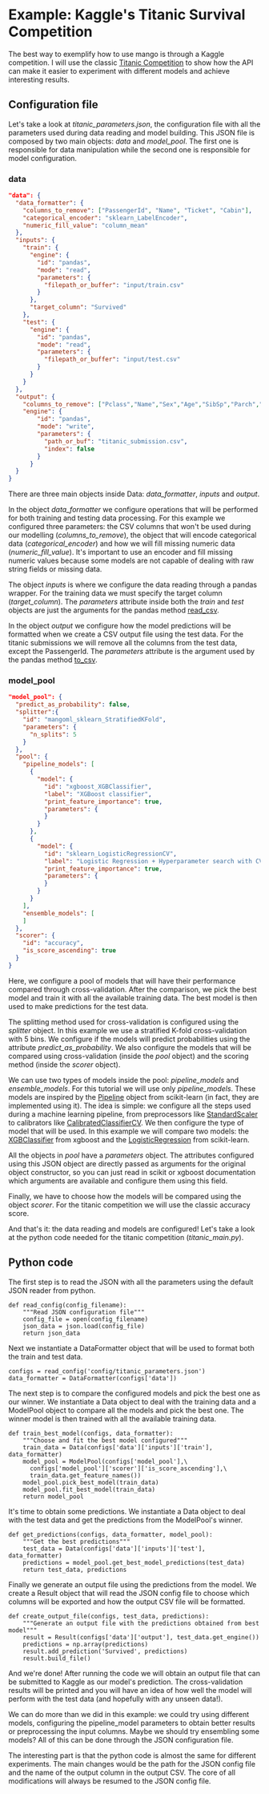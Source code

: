 # Example: Kaggle's Titanic Survival Competition

The best way to exemplify how to use mango is through a Kaggle competition. I will use the classic [Titanic Competition](https://www.kaggle.com/c/titanic) to show how the API can make it easier to experiment with different models and achieve interesting results.

## Configuration file

Let's take a look at *titanic\_parameters.json*, the configuration file with all the parameters used during data reading and model building. This JSON file is composed by two main objects: *data* and *model\_pool*. The first one is responsible for data manipulation while the second one is responsible for model configuration.

### data

```json
"data": {
  "data_formatter": {
    "columns_to_remove": ["PassengerId", "Name", "Ticket", "Cabin"],
    "categorical_encoder": "sklearn_LabelEncoder",
    "numeric_fill_value": "column_mean"
  },
  "inputs": {
    "train": {
      "engine": {
        "id": "pandas",
        "mode": "read",
        "parameters": {
          "filepath_or_buffer": "input/train.csv"
        }
      },
      "target_column": "Survived"
    },
    "test": {
      "engine": {
        "id": "pandas",
        "mode": "read",
        "parameters": {
          "filepath_or_buffer": "input/test.csv"
        }
      }
    }
  },
  "output": {
    "columns_to_remove": ["Pclass","Name","Sex","Age","SibSp","Parch","Ticket","Fare","Cabin","Embarked"],
    "engine": {
        "id": "pandas",
        "mode": "write",
        "parameters": {
          "path_or_buf": "titanic_submission.csv",
          "index": false
        }
      }
  }
}
```

There are three main objects inside Data: *data\_formatter*, *inputs* and *output*.

In the object *data\_formatter* we configure operations that will be performed for both training and testing data processing. For this example we configured three parameters: the CSV columns that won't be used during our modelling (*columns\_to\_remove*), the object that will encode categorical data (*categorical\_encoder*) and how we will fill missing numeric data (*numeric\_fill\_value*). It's important to use an encoder and fill missing numeric values because some models are not capable of dealing with raw string fields or missing data.

The object *inputs* is where we configure the data reading through a pandas wrapper. For the training data we must specify the target column (*target\_column*). The *parameters* attribute inside both the *train* and *test* objects are just the arguments for the pandas method [read\_csv](https://pandas.pydata.org/pandas-docs/stable/generated/pandas.read_csv.html).

In the object *output* we configure how the model predictions will be formatted when we create a CSV output file using the test data. For the titanic submissions we will remove all the columns from the test data, except the PassengerId. The *parameters* attribute is the argument used by the pandas method [to\_csv](https://pandas.pydata.org/pandas-docs/stable/generated/pandas.DataFrame.to_csv.html).

### model\_pool

```json
"model_pool": {
  "predict_as_probability": false,
  "splitter":{
    "id": "mangoml_sklearn_StratifiedKFold",
    "parameters": {
      "n_splits": 5
    }
  },
  "pool": {
    "pipeline_models": [
      {
        "model": {
          "id": "xgboost_XGBClassifier",
          "label": "XGBoost classifier",
          "print_feature_importance": true,
          "parameters": {
          }
        }
      },
      {
        "model": {
          "id": "sklearn_LogisticRegressionCV",
          "label": "Logistic Regression + Hyperparameter search with CV",
          "print_feature_importance": true,
          "parameters": {
          }
        }
      }
    ],
    "ensemble_models": [
    ]
  },
  "scorer": {
    "id": "accuracy",
    "is_score_ascending": true
  }
}
```

Here, we configure a pool of models that will have their performance compared through cross-validation. After the comparison, we pick the best model and train it with all the available training data. The best model is then used to make predictions for the test data.

The splitting method used for cross-validation is configured using the *splitter* object. In this example we use a stratified K-fold cross-validation with 5 bins. We configure if the models will predict probabilities using the attribute *predict\_as\_probability*. We also configure the models that will be compared using cross-validation (inside the *pool* object) and the scoring method (inside the *scorer* object).

We can use two types of models inside the pool: *pipeline\_models* and *ensemble\_models*. For this tutorial we will use only *pipeline\_models*. These models are inspired by the [Pipeline](http://scikit-learn.org/stable/modules/generated/sklearn.pipeline.Pipeline.html) object from scikit-learn (in fact, they are implemented using it). The idea is simple: we configure all the steps used during a machine learning pipeline, from preprocessors like [StandardScaler](http://scikit-learn.org/stable/modules/generated/sklearn.preprocessing.StandardScaler.html) to calibrators like [CalibratedClassifierCV](http://scikit-learn.org/stable/modules/generated/sklearn.calibration.CalibratedClassifierCV.html). We then configure the type of model that will be used. In this example we will compare two models: the [XGBClassifier](http://xgboost.readthedocs.io/en/latest/python/python_api.html) from xgboost and the [LogisticRegression](http://scikit-learn.org/stable/modules/generated/sklearn.linear_model.LogisticRegressionCV.html) from scikit-learn.

All the objects in *pool* have a *parameters* object. The attributes configured using this JSON object are directly passed as arguments for the original object constructor, so you can just read in scikit or xgboost documentation which arguments are available and configure them using this field.

Finally, we have to choose how the models will be compared using the object *scorer*. For the titanic competition we will use the classic accuracy score.

And that's it: the data reading and models are configured! Let's take a look at the python code needed for the titanic competition (*titanic\_main.py*).

## Python code

The first step is to read the JSON with all the parameters using the default JSON reader from python.

```
def read_config(config_filename):
    """Read JSON configuration file"""
    config_file = open(config_filename)
    json_data = json.load(config_file)
    return json_data
```

Next we instantiate a DataFormatter object that will be used to format both the train and test data.

```
configs = read_config('config/titanic_parameters.json')
data_formatter = DataFormatter(configs['data'])
```

The next step is to compare the configured models and pick the best one as our winner. We instantiate a Data object to deal with the training data and a ModelPool object to compare all the models and pick the best one. The winner model is then trained with all the available training data.

```
def train_best_model(configs, data_formatter):
    """Choose and fit the best model configured"""
    train_data = Data(configs['data']['inputs']['train'], data_formatter)
    model_pool = ModelPool(configs['model_pool'],\
      configs['model_pool']['scorer']['is_score_ascending'],\
      train_data.get_feature_names())
    model_pool.pick_best_model(train_data)
    model_pool.fit_best_model(train_data)
    return model_pool
```

It's time to obtain some predictions. We instantiate a Data object to deal with the test data and get the predictions from the ModelPool's winner.

```
def get_predictions(configs, data_formatter, model_pool):
    """Get the best predictions"""
    test_data = Data(configs['data']['inputs']['test'], data_formatter)
    predictions = model_pool.get_best_model_predictions(test_data)
    return test_data, predictions
```

Finally we generate an output file using the predictions from the model. We create a Result object that will read the JSON config file to choose which columns will be exported and how the output CSV file will be formatted.

```
def create_output_file(configs, test_data, predictions):
    """Generate an output file with the predictions obtained from best model"""
    result = Result(configs['data']['output'], test_data.get_engine())
    predictions = np.array(predictions)
    result.add_prediction('Survived', predictions)
    result.build_file()
```

And we're done! After running the code we will obtain an output file that can be submitted to Kaggle as our model's prediction. The cross-validation results will be printed and you will have an idea of how well the model will perform with the test data (and hopefully with any unseen data!).

We can do more than we did in this example: we could try using different models, configuring the pipeline\_model parameters to obtain better results or preprocessing the input columns. Maybe we should try ensembling some models? All of this can be done through the JSON configuration file. 

The interesting part is that the python code is almost the same for different experiments. The main changes would be the path for the JSON config file and the name of the output column in the output CSV. The core of all modifications will always be resumed to the JSON config file.
